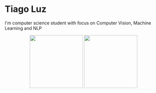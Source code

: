 # Tiago Luz

I'm computer science student with focus on Computer Vision, Machine Learning and NLP

<div align=center>
  <img height=170cm, src=https://github-readme-stats.vercel.app/api?username=Tiago-O-Luz&show_icons=true&theme=dark>
  <img height=170cm, src=https://github-readme-stats.vercel.app/api/top-langs/?username=Tiago-O-Luz&layout=compact&hide=jupyter%20notebook,tcl&theme=dark>
</div>


<!--
**Tiago-O-Luz/Tiago-O-Luz** is a ✨ _special_ ✨ repository because its `README.md` (this file) appears on your GitHub profile.

Here are some ideas to get you started:

- 🔭 I’m currently working on ...
- 🌱 I’m currently learning ...
- 👯 I’m looking to collaborate on ...
- 🤔 I’m looking for help with ...
- 💬 Ask me about ...
- 📫 How to reach me: ...
- 😄 Pronouns: ...
- ⚡ Fun fact: ...
-->
